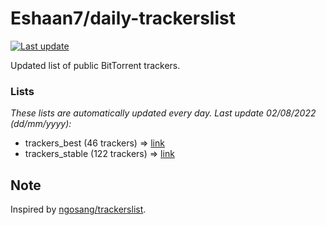 
# Eshaan7/daily-trackerslist 

[![Last update](https://img.shields.io/badge/Last%20update-02/08/2022-blue.svg)](#)

Updated list of public BitTorrent trackers.

### Lists
*These lists are automatically updated every day. Last update 02/08/2022 (_dd/mm/yyyy_):*

* trackers_best (46 trackers) => [link](https://raw.githubusercontent.com/eshaan7/daily-trackerslist/master/trackers_best.txt)
* trackers_stable (122 trackers) => [link](https://raw.githubusercontent.com/eshaan7/daily-trackerslist/master/trackers_stable.txt)

## Note

Inspired by [ngosang/trackerslist](https://github.com/ngosang/trackerslist).

